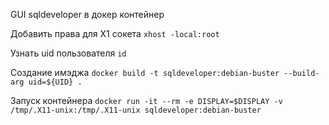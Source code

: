 GUI sqldeveloper в докер контейнер

Добавить права для X1 сокета
``xhost -local:root``

Узнать uid пользователя
``id``

Создание имэджа
``docker build -t sqldeveloper:debian-buster --build-arg uid=${UID} .``

Запуск контейнера
``docker run -it --rm -e DISPLAY=$DISPLAY -v /tmp/.X11-unix:/tmp/.X11-unix sqldeveloper:debian-buster``

